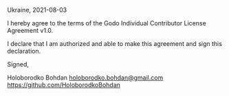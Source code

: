 Ukraine, 2021-08-03

I hereby agree to the terms of the Godo Individual Contributor License
Agreement v1.0.

I declare that I am authorized and able to make this agreement and sign this
declaration.

Signed,

Holoborodko Bohdan holoborodko.bohdan@gmail.com https://github.com/HoloborodkoBohdan

